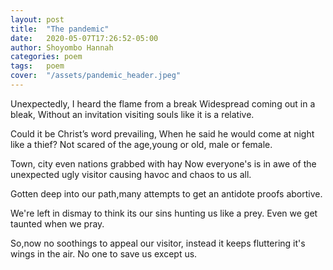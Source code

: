 ```yaml
---
layout: post
title:  "The pandemic"
date:   2020-05-07T17:26:52-05:00
author: Shoyombo Hannah
categories: poem
tags:	poem
cover:  "/assets/pandemic_header.jpeg"
---
```


Unexpectedly, I heard the flame from a break 
Widespread coming out in a bleak,
Without an invitation visiting souls like it is a relative.

Could it  be Christ’s word prevailing, 
When he said he would come at night like a thief?
Not scared of the age,young or old, male or female.

Town, city even nations grabbed with hay
Now everyone's is in awe of the unexpected ugly visitor causing havoc and chaos to us all.

Gotten deep into our path,many attempts to get an antidote proofs abortive.

We're left in dismay to think its our sins hunting us like a prey.
Even we get taunted when we pray.

So,now no soothings to appeal our visitor, instead it keeps fluttering it's wings in the air.
No one to save us except us.
